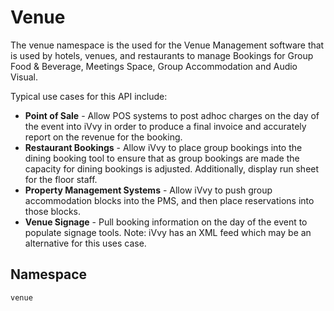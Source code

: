 # Venue

The venue namespace is the used for the Venue Management software that is used by hotels, venues, and restaurants to manage Bookings for Group Food & Beverage, Meetings Space,  Group Accommodation and Audio Visual. 

Typical use cases for this API include:

* **Point of Sale** - Allow POS systems to post adhoc charges on the day of the event into iVvy in order to produce a final invoice and accurately report on the revenue for the booking.
* **Restaurant Bookings** - Allow iVvy to place group bookings into the dining booking tool to ensure that as group bookings are made the capacity for dining bookings is adjusted. Additionally, display run sheet for the floor staff.
* **Property Management Systems** - Allow iVvy to push group accommodation blocks into the PMS, and then place reservations into those blocks. 
* **Venue Signage** - Pull booking information on the day of the event to populate signage tools. Note: iVvy has an XML feed which may be an alternative for this uses case.

## Namespace

```text
venue
```



